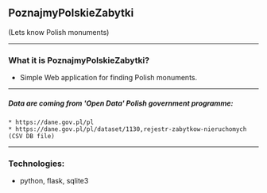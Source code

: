 ## PoznajmyPolskieZabytki 
(Lets know Polish monuments)

---

### What it is PoznajmyPolskieZabytki?
* Simple Web application for finding Polish monuments.

---
##### Data are coming from 'Open Data' Polish government programme:
```
* https://dane.gov.pl/pl
* https://dane.gov.pl/pl/dataset/1130,rejestr-zabytkow-nieruchomych (CSV DB file)
```
--- 
### Technologies:
* python, flask, sqlite3
